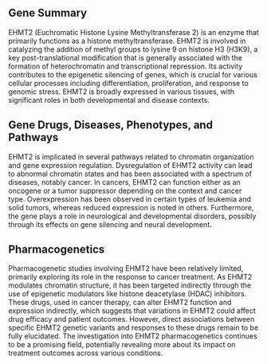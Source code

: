 ## Gene Summary
EHMT2 (Euchromatic Histone Lysine Methyltransferase 2) is an enzyme that primarily functions as a histone methyltransferase. EHMT2 is involved in catalyzing the addition of methyl groups to lysine 9 on histone H3 (H3K9), a key post-translational modification that is generally associated with the formation of heterochromatin and transcriptional repression. Its activity contributes to the epigenetic silencing of genes, which is crucial for various cellular processes including differentiation, proliferation, and response to genomic stress. EHMT2 is broadly expressed in various tissues, with significant roles in both developmental and disease contexts.

## Gene Drugs, Diseases, Phenotypes, and Pathways
EHMT2 is implicated in several pathways related to chromatin organization and gene expression regulation. Dysregulation of EHMT2 activity can lead to abnormal chromatin states and has been associated with a spectrum of diseases, notably cancer. In cancers, EHMT2 can function either as an oncogene or a tumor suppressor depending on the context and cancer type. Overexpression has been observed in certain types of leukemia and solid tumors, whereas reduced expression is noted in others. Furthermore, the gene plays a role in neurological and developmental disorders, possibly through its effects on gene silencing and neural development.

## Pharmacogenetics
Pharmacogenetic studies involving EHMT2 have been relatively limited, primarily exploring its role in the response to cancer treatment. As EHMT2 modulates chromatin structure, it has been targeted indirectly through the use of epigenetic modulators like histone deacetylase (HDAC) inhibitors. These drugs, used in cancer therapy, can alter EHMT2 function and expression indirectly, which suggests that variations in EHMT2 could affect drug efficacy and patient outcomes. However, direct associations between specific EHMT2 genetic variants and responses to these drugs remain to be fully elucidated. The investigation into EHMT2 pharmacogenetics continues to be a promising field, potentially revealing more about its impact on treatment outcomes across various conditions.